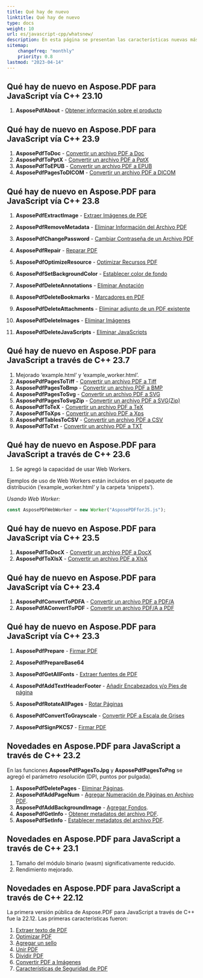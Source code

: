 ```yaml
---
title: Qué hay de nuevo 
linktitle: Qué hay de nuevo
type: docs
weight: 10
url: es/javascript-cpp/whatsnew/
description: En esta página se presentan las características nuevas más populares en Aspose.PDF para JavaScript que se han introducido en lanzamientos recientes.
sitemap:
    changefreq: "monthly"
    priority: 0.8
lastmod: "2023-04-14"
---
```


## Qué hay de nuevo en Aspose.PDF para JavaScript vía C++ 23.10

1. **AsposePdfAbout** - [Obtener información sobre el producto](/pdf/javascript-cpp/get-info-about-product/)

## Qué hay de nuevo en Aspose.PDF para JavaScript vía C++ 23.9

1. **AsposePdfToDoc** - [Convertir un archivo PDF a Doc](/pdf/javascript-cpp/conversion/)
1. **AsposePdfToPptX** - [Convertir un archivo PDF a PptX](/pdf/javascript-cpp/conversion/)
1. **AsposePdfToEPUB** - [Convertir un archivo PDF a EPUB](/pdf/javascript-cpp/conversion/)
1. **AsposePdfPagesToDICOM** - [Convertir un archivo PDF a DICOM](/pdf/javascript-cpp/conversion/)

## Qué hay de nuevo en Aspose.PDF para JavaScript vía C++ 23.8

1. **AsposePdfExtractImage** - [Extraer Imágenes de PDF](/pdf/javascript-cpp/extract-images-from-the-pdf-file/)
1. **AsposePdfRemoveMetadata** - [Eliminar Información del Archivo PDF](/pdf/javascript-cpp/pdf-file-metadata/)
1. **AsposePdfChangePassword** - [Cambiar Contraseña de un Archivo PDF](/pdf/javascript-cpp/change-password-pdf/)
1. **AsposePdfRepair** - [Reparar PDF](/pdf/javascript-cpp/repair-pdf/)
1. **AsposePdfOptimizeResource** - [Optimizar Recursos PDF](/pdf/javascript-cpp/optimize-pdf-resources/)
1. **AsposePdfSetBackgroundColor** - [Establecer color de fondo](/pdf/javascript-cpp/set-background-color/)
1. **AsposePdfDeleteAnnotations** - [Eliminar Anotación](/pdf/javascript-cpp/delete-annotation/)
1. **AsposePdfDeleteBookmarks** - [Marcadores en PDF](/pdf/javascript-cpp/bookmark/)
1. **AsposePdfDeleteAttachments** - [Eliminar adjunto de un PDF existente](/pdf/javascript-cpp/removing-attachment-from-an-existing-pdf/)
1. **AsposePdfDeleteImages** - [Eliminar Imágenes](/pdf/javascript-cpp/delete-images-from-pdf-file/)

1. **AsposePdfDeleteJavaScripts** - [Eliminar JavaScripts](/pdf/javascript-cpp/delete-javascripts/)

## Qué hay de nuevo en Aspose.PDF para JavaScript a través de C++ 23.7

1. Mejorado ‘example.html’ y ‘example_worker.html’.
1. **AsposePdfPagesToTiff** - [Convertir un archivo PDF a Tiff](/pdf/javascript-cpp/conversion/)
1. **AsposePdfPagesToBmp** - [Convertir un archivo PDF a BMP](/pdf/javascript-cpp/conversion/)
1. **AsposePdfPagesToSvg** - [Convertir un archivo PDF a SVG](/pdf/javascript-cpp/conversion/)
1. **AsposePdfPagesToSvgZip** - [Convertir un archivo PDF a SVG(Zip)](/pdf/javascript-cpp/conversion/)
1. **AsposePdfToTeX** - [Convertir un archivo PDF a TeX](/pdf/javascript-cpp/conversion/)
1. **AsposePdfToXps** - [Convertir un archivo PDF a Xps](/pdf/javascript-cpp/conversion/)
1. **AsposePdfTablesToCSV** - [Convertir un archivo PDF a CSV](/pdf/javascript-cpp/conversion/)
1. **AsposePdfToTxt** - [Convertir un archivo PDF a TXT](/pdf/javascript-cpp/conversion/)


## Qué hay de nuevo en Aspose.PDF para JavaScript a través de C++ 23.6

1. Se agregó la capacidad de usar Web Workers.

Ejemplos de uso de Web Workers están incluidos en el paquete de distribución (‘example_worker.html’ y la carpeta ‘snippets’).

_Usando Web Worker:_

```js
const AsposePDFWebWorker = new Worker("AsposePDFforJS.js");
```

## Qué hay de nuevo en Aspose.PDF para JavaScript vía C++ 23.5

1. **AsposePdfToDocX** - [Convertir un archivo PDF a DocX](/pdf/javascript-cpp/conversion/)
1. **AsposePdfToXlsX** - [Convertir un archivo PDF a XlsX](/pdf/javascript-cpp/conversion/)

## Qué hay de nuevo en Aspose.PDF para JavaScript vía C++ 23.4

1. **AsposePdfConvertToPDFA** - [Convertir un archivo PDF a PDF/A](/pdf/javascript-cpp/conversion/)
1. **AsposePdfAConvertToPDF** - [Convertir un archivo PDF/A a PDF](/pdf/javascript-cpp/conversion/)

## Qué hay de nuevo en Aspose.PDF para JavaScript vía C++ 23.3

1. **AsposePdfPrepare** - [Firmar PDF](/pdf/javascript-cpp/sign-pdf/)
1. **AsposePdfPrepareBase64**
1. **AsposePdfGetAllFonts** - [Extraer fuentes de PDF](/pdf/javascript-cpp/extract-fonts-from-pdf/)

1. **AsposePdfAddTextHeaderFooter** - [Añadir Encabezados y/o Pies de página](/pdf/javascript-cpp/add-headers-and-footers-of-pdf-file/)
1. **AsposePdfRotateAllPages** - [Rotar Páginas](/pdf/javascript-cpp/rotate-pages/)
1. **AsposePdfConvertToGrayscale** - [Convertir PDF a Escala de Grises](/pdf/javascript-cpp/conversion/)
1. **AsposePdfSignPKCS7** - [Firmar PDF](/pdf/javascript-cpp/sign-pdf/)

## Novedades en Aspose.PDF para JavaScript a través de C++ 23.2

En las funciones **AsposePdfPagesToJpg** y **AsposePdfPagesToPng** se agregó el parámetro *resolución* (DPI, puntos por pulgada).

1. **AsposePdfDeletePages** - [Eliminar Páginas](/pdf/javascript-cpp/delete-pages/).
1. **AsposePdfAddPageNum** - [Agregar Numeración de Páginas en Archivo PDF](/pdf/javascript-cpp/add-page-number/).
1. **AsposePdfAddBackgroundImage** - [Agregar Fondos](/pdf/javascript-cpp/add-backgrounds/).
1. **AsposePdfGetInfo** - [Obtener metadatos del archivo PDF](/pdf/javascript-cpp/pdf-file-metadata/).
1. **AsposePdfSetInfo** - [Establecer metadatos del archivo PDF](/pdf/javascript-cpp/pdf-file-metadata/).

## Novedades en Aspose.PDF para JavaScript a través de C++ 23.1

1. Tamaño del módulo binario (wasm) significativamente reducido.
1. Rendimiento mejorado.

## Novedades en Aspose.PDF para JavaScript a través de C++ 22.12

La primera versión pública de Aspose.PDF para JavaScript a través de C++ fue la 22.12. Las primeras características fueron:

1. [Extraer texto de PDF](/pdf/javascript-cpp/extract-text/)
1. [Optimizar PDF](/pdf/javascript-cpp/optimize-pdf/)
1. [Agregar un sello](/pdf/javascript-cpp/stamping/)
1. [Unir PDF](/pdf/javascript-cpp/merge-pdf/)
1. [Dividir PDF](/pdf/javascript-cpp/split-pdf/)
1. [Convertir PDF a Imágenes](/pdf/javascript-cpp/conversion/)
1. [Características de Seguridad de PDF](/pdf/javascript-cpp/decrypt-pdf/)